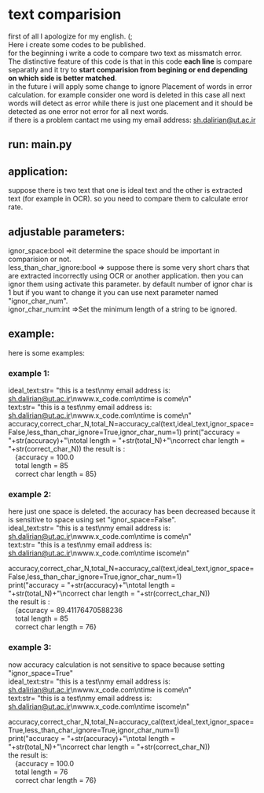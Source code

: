 # text comparision
first of all I apologize for my english. (;<br />
Here i create some codes to be published.<br />
for the beginning i write a code to compare two text as missmatch error.<br />
The distinctive feature of this code is that in this code **each line** is compare separatly and it try to **start comparision from begining or end depending on which side is better matched**.<br />
in the future i will apply some change to ignore Placement of words in error calculation. for example consider one word is deleted in this case all next words will detect as error while there is just one placement and it should be detected as one error not error for all next words.<br />
if there is a problem cantact me using my email address: sh.dalirian@ut.ac.ir<br/>

## run: main.py

## application:
suppose there is two text that one is ideal text and the other is extracted text (for example in OCR). so you need to compare them to calculate error rate.<br/>
## adjustable parameters:
ignor_space:bool =>it determine the space should be important in comparision or not.<br/>
less_than_char_ignore:bool => suppose there is some very short chars that are extracted incorrectly using OCR or another application. then you can ignor them using activate this parameter. by default number of ignor char is 1 but if you want to change it you can use next parameter named "ignor_char_num".<br/>
ignor_char_num:int =>Set the minimum length of a string to be ignored.<br/>

## example:
here is some examples:<br/>
### example 1:
ideal_text:str= "this is a test\nmy email address is: sh.dalirian@ut.ac.ir\nwww.x_code.com\ntime is come\n"<br/>
text:str=       "this is a test\nmy email address is: sh.dalirian@ut.ac.ir\nwww.x_code.com\ntime is come\n"<br/>
accuracy,correct_char_N,total_N=accuracy_cal(text,ideal_text,ignor_space=False,less_than_char_ignore=True,ignor_char_num=1)
print("accuracy = "+str(accuracy)+"\ntotal length = "+str(total_N)+"\ncorrect char length = "+str(correct_char_N))
the result is :<br/>
&emsp;{accuracy = 100.0<br/>
&emsp;total length =  85<br/>
&emsp;correct char length =  85}<br/>
### example 2:
here just one space is deleted. the accuracy has been decreased because it is sensitive to space using set "ignor_space=False".<br/>
ideal_text:str= "this is a test\nmy email address is: sh.dalirian@ut.ac.ir\nwww.x_code.com\ntime is come\n"<br/>
text:str=       "this is a test\nmy email address is: sh.dalirian@ut.ac.ir\nwww.x_code.com\ntime iscome\n"<br/>

accuracy,correct_char_N,total_N=accuracy_cal(text,ideal_text,ignor_space=False,less_than_char_ignore=True,ignor_char_num=1)<br/>
print("accuracy = "+str(accuracy)+"\ntotal length = "+str(total_N)+"\ncorrect char length = "+str(correct_char_N))<br/>
the result is :<br/>
&emsp;{accuracy = 89.41176470588236<br/>
&emsp;total length =  85<br/>
&emsp;correct char length =  76}<br/>
### example 3:
now accuracy calculation is not sensitive to space because setting "ignor_space=True"<br/>
ideal_text:str= "this is a test\nmy email address is: sh.dalirian@ut.ac.ir\nwww.x_code.com\ntime is come\n"<br/>
text:str=       "this is a test\nmy email address is: sh.dalirian@ut.ac.ir\nwww.x_code.com\ntime iscome\n"<br/>

accuracy,correct_char_N,total_N=accuracy_cal(text,ideal_text,ignor_space=True,less_than_char_ignore=True,ignor_char_num=1)<br/>
print("accuracy = "+str(accuracy)+"\ntotal length = "+str(total_N)+"\ncorrect char length = "+str(correct_char_N))<br/>
the result is:<br/>
&emsp;{accuracy = 100.0<br/>
&emsp;total length =  76<br/>
&emsp;correct char length =  76}<br/>
 
 

